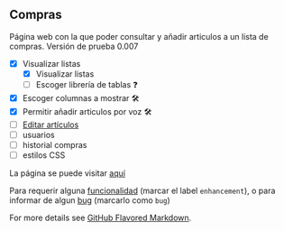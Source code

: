 ## Compras
Página web con la que poder consultar y añadir articulos a un lista de compras. Versión de prueba 0.007

- [x] Visualizar listas
  - [x] Visualizar listas
  - [ ] Escoger librería de tablas :question:
- [x] Escoger columnas a mostrar :hammer_and_wrench:
- [x] Permitir añadir articulos por voz :hammer_and_wrench:
- [ ] [Editar artículos](https://github.com/RoberLozano/Compras/issues/2)
- [ ] usuarios
- [ ] historial compras
- [ ] estilos CSS

La página se puede visitar [aquí](https://roberlozano.github.io/Compras/index.html)

Para requerir alguna [funcionalidad](https://github.com/RoberLozano/Compras/issues/new) (marcar el label `enhancement`), o para informar de algun [bug](https://github.com/RoberLozano/Compras/issues/new) (marcarlo como `bug`)


For more details see [GitHub Flavored Markdown](https://guides.github.com/features/mastering-markdown/).

